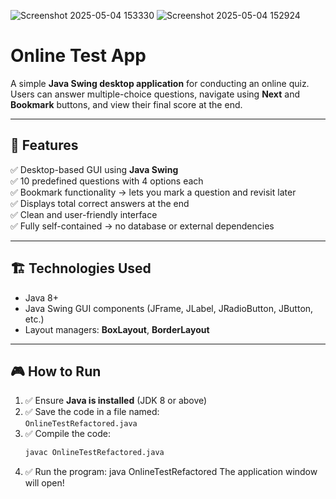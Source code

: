 ![Screenshot 2025-05-04 153330](https://github.com/user-attachments/assets/514af005-efbe-4954-87c0-c4ee33d1b047)
![Screenshot 2025-05-04 152924](https://github.com/user-attachments/assets/b984d3f9-07e3-46b4-9177-abd2462d7467)

# Online Test App

A simple **Java Swing desktop application** for conducting an online quiz.  
Users can answer multiple-choice questions, navigate using **Next** and **Bookmark** buttons, and view their final score at the end.

---

## 🚀 Features

✅ Desktop-based GUI using **Java Swing**  
✅ 10 predefined questions with 4 options each  
✅ Bookmark functionality → lets you mark a question and revisit later  
✅ Displays total correct answers at the end  
✅ Clean and user-friendly interface  
✅ Fully self-contained → no database or external dependencies

---

## 🏗️ **Technologies Used**

- Java 8+
- Java Swing GUI components (JFrame, JLabel, JRadioButton, JButton, etc.)
- Layout managers: **BoxLayout**, **BorderLayout**

---

## 🎮 **How to Run**

1. ✅ Ensure **Java is installed** (JDK 8 or above)
2. ✅ Save the code in a file named:  
   `OnlineTestRefactored.java`
3. ✅ Compile the code:
   ```bash
   javac OnlineTestRefactored.java


4. ✅ Run the program:
      java OnlineTestRefactored
The application window will open!
